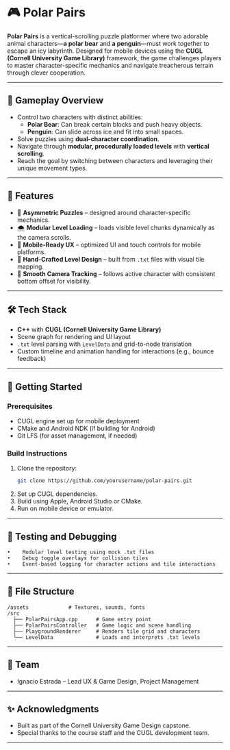 # 🎮 Polar Pairs

**Polar Pairs** is a vertical-scrolling puzzle platformer where two adorable animal characters—**a polar bear** and **a penguin**—must work together to escape an icy labyrinth. Designed for mobile devices using the **CUGL (Cornell University Game Library)** framework, the game challenges players to master character-specific mechanics and navigate treacherous terrain through clever cooperation.

---

## 🧩 Gameplay Overview

- Control two characters with distinct abilities:
  - **Polar Bear**: Can break certain blocks and push heavy objects.
  - **Penguin**: Can slide across ice and fit into small spaces.
- Solve puzzles using **dual-character coordination**.
- Navigate through **modular, procedurally loaded levels** with **vertical scrolling**.
- Reach the goal by switching between characters and leveraging their unique movement types.

---

## 🔧 Features

- 🧠 **Asymmetric Puzzles** – designed around character-specific mechanics.
- 🌨️ **Modular Level Loading** – loads visible level chunks dynamically as the camera scrolls.
- 📱 **Mobile-Ready UX** – optimized UI and touch controls for mobile platforms.
- 🎨 **Hand-Crafted Level Design** – built from `.txt` files with visual tile mapping.
- 📸 **Smooth Camera Tracking** – follows active character with consistent bottom offset for visibility.

---

## 🛠️ Tech Stack

- **C++** with **CUGL (Cornell University Game Library)**
- Scene graph for rendering and UI layout
- `.txt` level parsing with `LevelData` and grid-to-node translation
- Custom timeline and animation handling for interactions (e.g., bounce feedback)

---

## 🚀 Getting Started

### Prerequisites

- CUGL engine set up for mobile deployment
- CMake and Android NDK (if building for Android)
- Git LFS (for asset management, if needed)

### Build Instructions

1. Clone the repository:
   ```bash
   git clone https://github.com/yourusername/polar-pairs.git
    ```
2.    Set up CUGL dependencies.
3.    Build using Apple, Android Studio or CMake.
4.    Run on mobile device or emulator.

---

## 🧪 Testing and Debugging
    •    Modular level testing using mock .txt files
    •    Debug toggle overlays for collision tiles
    •    Event-based logging for character actions and tile interactions

---

## 📁 File Structure
```
/assets             # Textures, sounds, fonts
/src
  ├── PolarPairsApp.cpp      # Game entry point
  ├── PolarPairsController   # Game logic and scene handling
  ├── PlaygroundRenderer     # Renders tile grid and characters
  └── LevelData              # Loads and interprets .txt levels
```

---

## 👥 Team
  -    Ignacio Estrada – Lead UX & Game Design, Project Management

---

## ✨ Acknowledgments
  -    Built as part of the Cornell University Game Design capstone.
  -    Special thanks to the course staff and the CUGL development team.

---
